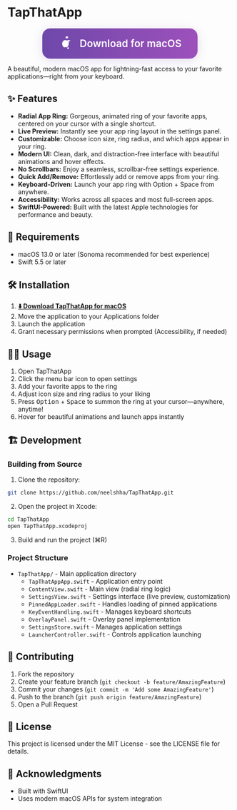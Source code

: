 # TapThatApp

<p align="center">
  <a href="https://github.com/neelshha/TapThatApp/releases/download/v1.0.0/TapThatApp.zip" style="text-decoration: none;">
    <span style="
      display: inline-flex;
      align-items: center;
      padding: 18px 36px;
      border-radius: 18px;
      background: linear-gradient(90deg, #6e48aa 0%, #9d50bb 100%);
      color: #fff;
      font-size: 1.4rem;
      font-weight: 600;
      box-shadow: 0 4px 24px rgba(110,72,170,0.18);
      transition: transform 0.1s, box-shadow 0.1s;
      border: none;
    ">
      <svg width="32" height="32" viewBox="0 0 24 24" fill="white" style="margin-right: 16px;">
        <path d="M16.365 1.43c0 1.14-.93 2.07-2.07 2.07-1.14 0-2.07-.93-2.07-2.07 0-1.14.93-2.07 2.07-2.07 1.14 0 2.07.93 2.07 2.07zm4.13 6.13c-.07-.07-1.44-1.41-3.13-1.41-1.24 0-2.01.59-2.98.59-.97 0-1.81-.58-2.97-.58-1.52 0-3.13 1.41-3.2 1.48-1.1 1.13-2.16 3.21-1.77 5.62.41 2.56 2.01 5.1 3.66 5.1.7 0 .97-.41 1.82-.41.85 0 1.09.41 1.82.41 1.65 0 3.19-2.47 3.6-5.01.13-.81.19-1.62.19-2.42 0-1.13-.09-2.01-.19-2.28zm-4.13 13.44c-.41 0-.82-.13-1.13-.38-.31-.25-.5-.6-.5-.98 0-.38.19-.73.5-.98.31-.25.72-.38 1.13-.38.41 0 .82.13 1.13.38.31.25.5.6.5.98 0 .38-.19.73-.5.98-.31.25-.72.38-1.13.38z"/>
      </svg>
      <span>Download for macOS</span>
    </span>
  </a>
</p>

A beautiful, modern macOS app for lightning-fast access to your favorite applications—right from your keyboard.


## ✨ Features

- **Radial App Ring:** Gorgeous, animated ring of your favorite apps, centered on your cursor with a single shortcut.
- **Live Preview:** Instantly see your app ring layout in the settings panel.
- **Customizable:** Choose icon size, ring radius, and which apps appear in your ring.
- **Modern UI:** Clean, dark, and distraction-free interface with beautiful animations and hover effects.
- **No Scrollbars:** Enjoy a seamless, scrollbar-free settings experience.
- **Quick Add/Remove:** Effortlessly add or remove apps from your ring.
- **Keyboard-Driven:** Launch your app ring with Option + Space from anywhere.
- **Accessibility:** Works across all spaces and most full-screen apps.
- **SwiftUI-Powered:** Built with the latest Apple technologies for performance and beauty.


## 🚀 Requirements

- macOS 13.0 or later (Sonoma recommended for best experience)
- Swift 5.5 or later


## 🛠️ Installation

1. **[⬇️ Download TapThatApp for macOS](https://github.com/neelshha/TapThatApp/releases/download/v1.0.0/TapThatApp.zip)**
2. Move the application to your Applications folder
3. Launch the application
4. Grant necessary permissions when prompted (Accessibility, if needed)
 

## 🧑‍💻 Usage

1. Open TapThatApp
2. Click the menu bar icon to open settings
3. Add your favorite apps to the ring
4. Adjust icon size and ring radius to your liking
5. Press <kbd>Option</kbd> + <kbd>Space</kbd> to summon the ring at your cursor—anywhere, anytime!
6. Hover for beautiful animations and launch apps instantly


## 🏗️ Development

### Building from Source

1. Clone the repository:
```bash
git clone https://github.com/neelshha/TapThatApp.git
```
2. Open the project in Xcode:
```bash
cd TapThatApp
open TapThatApp.xcodeproj
```
3. Build and run the project (⌘R)

### Project Structure
- `TapThatApp/` - Main application directory
  - `TapThatAppApp.swift` - Application entry point
  - `ContentView.swift` - Main view (radial ring logic)
  - `SettingsView.swift` - Settings interface (live preview, customization)
  - `PinnedAppLoader.swift` - Handles loading of pinned applications
  - `KeyEventHandling.swift` - Manages keyboard shortcuts
  - `OverlayPanel.swift` - Overlay panel implementation
  - `SettingsStore.swift` - Manages application settings
  - `LauncherController.swift` - Controls application launching
 

## 🤝 Contributing

1. Fork the repository
2. Create your feature branch (`git checkout -b feature/AmazingFeature`)
3. Commit your changes (`git commit -m 'Add some AmazingFeature'`)
4. Push to the branch (`git push origin feature/AmazingFeature`)
5. Open a Pull Request


## 📄 License

This project is licensed under the MIT License - see the LICENSE file for details.
 

## 🙏 Acknowledgments

- Built with SwiftUI
- Uses modern macOS APIs for system integration 